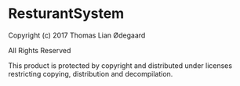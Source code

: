 # ResturantSystem

Copyright (c) 2017 Thomas Lian Ødegaard

All Rights Reserved
 
This product is protected by copyright and distributed under
licenses restricting copying, distribution and decompilation.
